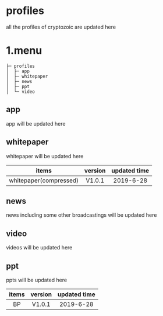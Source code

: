 # profiles

all the profiles of cryptozoic are updated here

# 1.menu
```
├─ profiles
│  ├─ app	
│  ├─ whitepaper
│  ├─ news
│  ├─ ppt
│  └─ video
```

## app
app will be updated here

## whitepaper
whitepaper will be updated here 


items | version |  updated time  
:-: | :-: | :-: | 
whitepaper(compressed)| V1.0.1 | 2019-6-28


## news
news including some other broadcastings will be updated here

## video
videos will be updated here

## ppt
ppts will be updated here

items | version |  updated time  
:-: | :-: | :-: | 
BP | V1.0.1 | 2019-6-28
